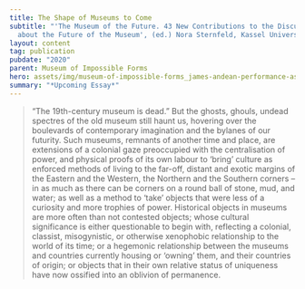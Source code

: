 ```yaml
---
title: The Shape of Museums to Come
subtitle: "'The Museum of the Future. 43 New Contributions to the Discussion
  about the Future of the Museum', (ed.) Nora Sternfeld, Kassel University"
layout: content
tag: publication
pubdate: "2020"
parent: Museum of Impossible Forms
hero: assets/img/museum-of-impossible-forms_james-andean-performance-as-part-of-improv-sesssion-xiv_photo-by-ali-akbar-mehta.jpg
summary: "*Upcoming Essay*"
---
```

> “The 19th-century museum is dead.” But the ghosts, ghouls, undead spectres of the old museum still haunt us, hovering over the boulevards of contemporary imagination and the bylanes of our futurity. Such museums, remnants of another time and place, are extensions of a colonial gaze preoccupied with the centralisation of power, and physical proofs of its own labour to ‘bring’ culture as enforced methods of living to the far-off, distant and exotic margins of the Eastern and the Western, the Northern and the Southern corners – in as much as there can be corners on a round ball of stone, mud, and water; as well as a method to ‘take’ objects that were less of a curiosity and more trophies of power. Historical objects in museums are more often than not contested objects; whose cultural significance is either questionable to begin with, reflecting a colonial, classist, misogynistic, or otherwise xenophobic relationship to the world of its time; or a hegemonic relationship between the museums and countries currently housing or ‘owning’ them, and their countries of origin; or objects that in their own relative status of uniqueness have now ossified into an oblivion of permanence.
